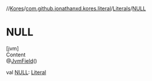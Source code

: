 //[Kores](../../index.md)/[com.github.jonathanxd.kores.literal](../index.md)/[Literals](index.md)/[NULL](-n-u-l-l.md)



# NULL  
[jvm]  
Content  
@[JvmField](https://kotlinlang.org/api/latest/jvm/stdlib/kotlin.jvm/-jvm-field/index.html)()  
  
val [NULL](-n-u-l-l.md): [Literal](../-literal/index.md)  



